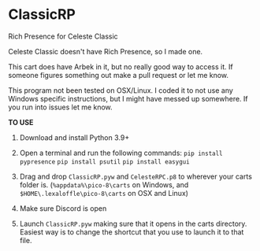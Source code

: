 # ClassicRP
Rich Presence for Celeste Classic

Celeste Classic doesn't have Rich Presence, so I made one.

This cart does have Arbek in it, but no really good way to access it. If someone figures something out make a pull request or let me know.

This program not been tested on OSX/Linux. I coded it to not use any Windows specific instructions, but I might have messed up somewhere. If you run into issues let me know.

**TO USE**

1. Download and install Python 3.9+

2. Open a terminal and run the following commands: 
`pip install pypresence`
`pip install psutil`
`pip install easygui`

3. Drag and drop `ClassicRP.pyw` and `CelesteRPC.p8` to wherever your carts folder is. (`%appdata%\pico-8\carts` on Windows, and `$HOME\.lexaloffle\pico-8\carts` on OSX and Linux)

4. Make sure Discord is open

5. Launch `ClassicRP.pyw` making sure that it opens in the carts directory. Easiest way is to change the shortcut that you use to launch it to that file.



